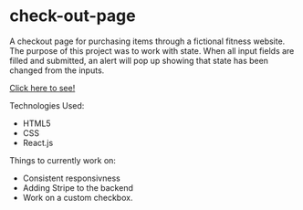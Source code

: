 # check-out-page

A checkout page for purchasing items through a fictional fitness website. The purpose of this project was to work with state. When all input fields are filled and submitted, an alert will pop up showing that state has been changed from the inputs. 

[Click here to see!](https://check-out-page-app-yupzktlkni.now.sh/)

Technologies Used:
* HTML5
* CSS
* React.js

Things to currently work on:
* Consistent responsivness
* Adding Stripe to the backend
* Work on a custom checkbox. 
